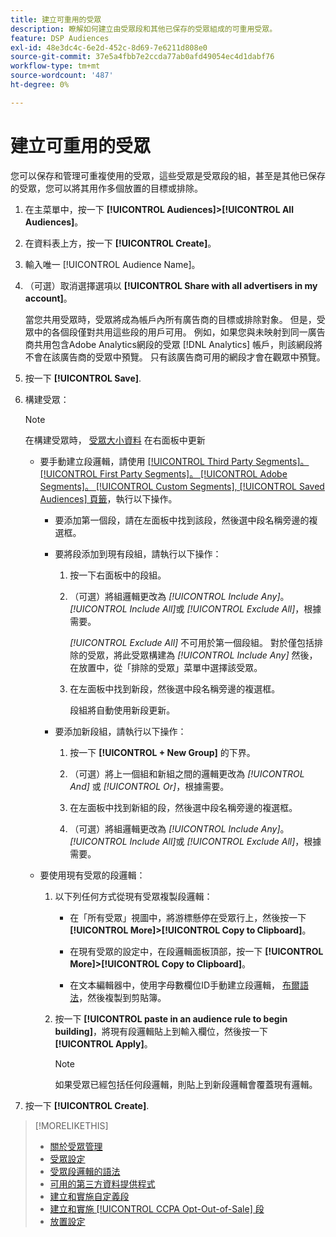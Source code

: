```yaml
---
title: 建立可重用的受眾
description: 瞭解如何建立由受眾段和其他已保存的受眾組成的可重用受眾。
feature: DSP Audiences
exl-id: 48e3dc4c-6e2d-452c-8d69-7e6211d808e0
source-git-commit: 37e5a4fbb7e2ccda77ab0afd49054ec4d1dabf76
workflow-type: tm+mt
source-wordcount: '487'
ht-degree: 0%

---
```


# 建立可重用的受眾

<!-- "Saved audience" is used in UI (where?), but "saved" is a state, not a type. "Reusable audience" sounds better in a description. "Audience template" isn't right, either, since it implies you can edit it on the fly to create a new, different audience. Some other term? -->

您可以保存和管理可重複使用的受眾，這些受眾是受眾段的組，甚至是其他已保存的受眾，您可以將其用作多個放置的目標或排除。

1. 在主菜單中，按一下 **[!UICONTROL Audiences]>[!UICONTROL All Audiences]**。

1. 在資料表上方，按一下 **[!UICONTROL Create]**。

1. 輸入唯一 [!UICONTROL Audience Name]。

1. （可選）取消選擇選項以 **[!UICONTROL Share with all advertisers in my account]**。

   當您共用受眾時，受眾將成為帳戶內所有廣告商的目標或排除對象。 但是，受眾中的各個段僅對共用這些段的用戶可用。 例如，如果您與未映射到同一廣告商共用包含Adobe Analytics網段的受眾 [!DNL Analytics] 帳戶，則該網段將不會在該廣告商的受眾中預覽。 只有該廣告商可用的網段才會在觀眾中預覽。

1. 按一下 **[!UICONTROL Save]**.

1. 構建受眾：

   >[!NOTE]
   >
   >在構建受眾時， [受眾大小資料](audience-about.md) 在右面板中更新

   * 要手動建立段邏輯，請使用 [[!UICONTROL Third Party Segments]。 [!UICONTROL First Party Segments]。 [!UICONTROL Adobe Segments]。 [!UICONTROL Custom Segments], [!UICONTROL Saved Audiences] 頁籤](audience-settings.md)，執行以下操作。

      * 要添加第一個段，請在左面板中找到該段，然後選中段名稱旁邊的複選框。

      * 要將段添加到現有段組，請執行以下操作：

         1. 按一下右面板中的段組。

         1. （可選）將組邏輯更改為 *[!UICONTROL Include Any]*。 *[!UICONTROL Include All]*&#x200B;或 *[!UICONTROL Exclude All]*，根據需要。

            *[!UICONTROL Exclude All]* 不可用於第一個段組。 對於僅包括排除的受眾，將此受眾構建為 *[!UICONTROL Include Any]* 然後，在放置中，從「排除的受眾」菜單中選擇該受眾。

         1. 在左面板中找到新段，然後選中段名稱旁邊的複選框。

            段組將自動使用新段更新。
      * 要添加新段組，請執行以下操作：

         1. 按一下 **[!UICONTROL + New Group]** 的下界。

         1. （可選）將上一個組和新組之間的邏輯更改為 *[!UICONTROL And]* 或 *[!UICONTROL Or]*，根據需要。

         1. 在左面板中找到新組的段，然後選中段名稱旁邊的複選框。

         1. （可選）將組邏輯更改為 *[!UICONTROL Include Any]*。 *[!UICONTROL Include All]*&#x200B;或 *[!UICONTROL Exclude All]*，根據需要。
   * 要使用現有受眾的段邏輯：

      1. 以下列任何方式從現有受眾複製段邏輯：

         * 在「所有受眾」視圖中，將游標懸停在受眾行上，然後按一下 **[!UICONTROL More]>[!UICONTROL Copy to Clipboard]**。

         * 在現有受眾的設定中，在段邏輯面板頂部，按一下 **[!UICONTROL More]>[!UICONTROL Copy to Clipboard]**。

         * 在文本編輯器中，使用字母數欄位ID手動建立段邏輯， [布爾語法](audience-segment-logic-syntax.md)，然後複製到剪貼簿。
      1. 按一下 **[!UICONTROL paste in an audience rule to begin building]**，將現有段邏輯貼上到輸入欄位，然後按一下 **[!UICONTROL Apply]**。

         >[!NOTE]
         >
         >如果受眾已經包括任何段邏輯，則貼上到新段邏輯會覆蓋現有邏輯。




1. 按一下 **[!UICONTROL Create]**.

>[!MORELIKETHIS]
>
>* [關於受眾管理](audience-about.md)
>* [受眾設定](audience-settings.md)
>* [受眾段邏輯的語法](audience-segment-logic-syntax.md)
>* [可用的第三方資料提供程式](third-party-data-providers.md)
>* [建立和實施自定義段](custom-segment-create.md)
>* [建立和實施 [!UICONTROL CCPA Opt-Out-of-Sale] 段](ccpa-opt-out-segment-create.md)
>* [放置設定](/help/dsp/campaign-management/placements/placement-settings.md)

